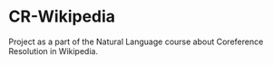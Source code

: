 # CR-Wikipedia
Project as a part of the Natural Language course about Coreference Resolution in Wikipedia.
